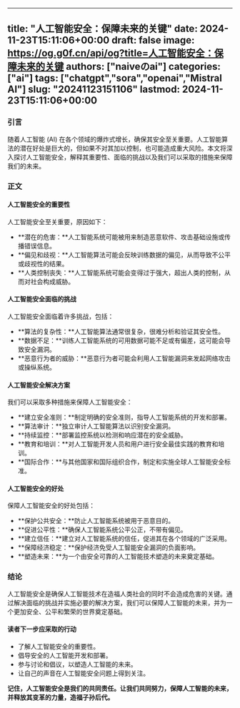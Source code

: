 
---
title: "人工智能安全：保障未来的关键"
date: 2024-11-23T15:11:06+00:00
draft: false
image: https://og.g0f.cn/api/og?title=人工智能安全：保障未来的关键
authors: ["naiveのai"]
categories: ["ai"]
tags: ["chatgpt","sora","openai","Mistral AI"]
slug: "20241123151106"
lastmod: 2024-11-23T15:11:06+00:00
---
### 引言

随着人工智能 (AI) 在各个领域的爆炸式增长，确保其安全至关重要。人工智能算法的潜在好处是巨大的，但如果不对其加以控制，也可能造成重大风险。本文将深入探讨人工智能安全，解释其重要性、面临的挑战以及我们可以采取的措施来保障我们的未来。

### 正文

#### 人工智能安全的重要性

人工智能安全至关重要，原因如下：

* **潜在的危害：**人工智能系统可能被用来制造恶意软件、攻击基础设施或传播错误信息。
* **偏见和歧视：**人工智能算法可能会反映训练数据的偏见，从而导致不公平或歧视性的结果。
* **人类控制丧失：**人工智能系统可能会变得过于强大，超出人类的控制，从而对社会构成威胁。

#### 人工智能安全面临的挑战

人工智能安全面临着许多挑战，包括：

* **算法的复杂性：**人工智能算法通常很复杂，很难分析和验证其安全性。
* **数据不足：**训练人工智能系统的可用数据可能不足或有偏差，这可能会导致安全漏洞。
* **恶意行为者的威胁：**恶意行为者可能会利用人工智能漏洞来发起网络攻击或操纵系统。

#### 人工智能安全解决方案

我们可以采取多种措施来保障人工智能安全：

* **建立安全准则：**制定明确的安全准则，指导人工智能系统的开发和部署。
* **算法审计：**独立审计人工智能算法以识别安全漏洞。
* **持续监控：**部署监控系统以检测和响应潜在的安全威胁。
* **教育和培训：**对人工智能开发人员和用户进行安全最佳实践的教育和培训。
* **国际合作：**与其他国家和国际组织合作，制定和实施全球人工智能安全标准。

#### 人工智能安全的好处

保障人工智能安全的好处包括：

* **保护公共安全：**防止人工智能系统被用于恶意目的。
* **促进公平性：**确保人工智能系统公平公正，不带有偏见。
* **建立信任：**建立对人工智能系统的信任，促进其在各个领域的广泛采用。
* **保障经济稳定：**保护经济免受人工智能安全漏洞的负面影响。
* **塑造未来：**为一个由安全可靠的人工智能技术塑造的未来奠定基础。

### 结论

人工智能安全是确保人工智能技术在造福人类社会的同时不会造成危害的关键。通过解决面临的挑战并实施必要的解决方案，我们可以保障人工智能的未来，并为一个更加安全、公平和繁荣的世界奠定基础。

#### 读者下一步应采取的行动

* 了解人工智能安全的重要性。
* 倡导安全的人工智能开发和部署。
* 参与讨论和倡议，以塑造人工智能的未来。
* 让自己的声音在人工智能安全问题上得到关注。

**记住，人工智能安全是我们的共同责任。让我们共同努力，保障人工智能的未来，并释放其变革的力量，造福子孙后代。**